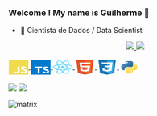 ### Welcome ! My name is Guilherme 👋


- 🔭 Cientista de Dados / Data Scientist
 

<div align="center">
  <a href="https://github.com/GuilhermeMarquesss">
  <img height="180em" src="https://github-readme-stats.vercel.app/api?username=GuilhermeMarquesss&show_icons=true&theme=dracula&include_all_commits=true&count_private=true"/>
  <img height="180em" src="https://github-readme-stats.vercel.app/api/top-langs/?username=GuilhermeMarquesss&layout=compact&langs_count=7&theme=dracula"/>
</div>
<div style="display: inline_block"><br>
  <img align="center" alt="GUI-Js" height="30" width="40" src="https://raw.githubusercontent.com/devicons/devicon/master/icons/javascript/javascript-plain.svg">
  <img align="center" alt="GUI-Ts" height="30" width="40" src="https://raw.githubusercontent.com/devicons/devicon/master/icons/typescript/typescript-plain.svg">
  <img align="center" alt="GUI-React" height="30" width="40" src="https://raw.githubusercontent.com/devicons/devicon/master/icons/react/react-original.svg">
  <img align="center" alt="GUI-HTML" height="30" width="40" src="https://raw.githubusercontent.com/devicons/devicon/master/icons/html5/html5-original.svg">
  <img align="center" alt="GUI-CSS" height="30" width="40" src="https://raw.githubusercontent.com/devicons/devicon/master/icons/css3/css3-original.svg">
  <img align="center" alt="GUI-Python" height="30" width="40" src="https://raw.githubusercontent.com/devicons/devicon/master/icons/python/python-original.svg">
</div> 
 <BR>
 
<div> 
  <a href="https://instagram.com/gui.asmarques" target="_blank"><img src="https://img.shields.io/badge/-Instagram-%23E4405F?style=for-the-badge&logo=instagram&logoColor=white" target="_blank"></a>
  <a href="https://www.linkedin.com/in/guilherme-marques-48174421b" target="_blank"><img src="https://img.shields.io/badge/-LinkedIn-%230077B5?style=for-the-badge&logo=linkedin&logoColor=white" target="_blank"></a> 
  </div>
  
  ![matrix](https://www.imagensanimadas.com/data/media/568/matrix-imagem-animada-0013.gif)
 

